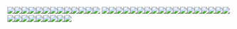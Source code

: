![](https://github.com/konigcorpse/konigcorpse/assets/137476909/6b9d8817-aaf2-4e93-a7a3-b5cd40d6345f)![](https://github.com/konigcorpse/konigcorpse/assets/137476909/4a006f11-03eb-41ed-b307-2901a72f1f72)![](https://64.media.tumblr.com/61ed3656fea17774678e6d10b0280f81/68aa877d24820849-6a/s100x200/31089fe968cdeb103c673225e7efa4584903e60b.gif)![](https://64.media.tumblr.com/9245a15dad34f3b6bd5179908407ec73/e16d9c3fd8438e13-af/s100x200/ccf910778204ed13b524dc4db741a009fb08e47c.jpg)![](https://64.media.tumblr.com/2b3667c64707854c870bfaeab405ff66/87a60c4bf59d1130-8d/s100x200/8122a2094039d95b3815ff13cc78273532740c95.gif)![](https://64.media.tumblr.com/dd8819522e5cfe8b7db8836f4fe53ac4/94152cface8e71f3-6b/s100x200/1f2420ba30694cec0386552579e05fcba53888a3.gif)![](https://64.media.tumblr.com/ecd8a4f5188283bbd64f6b72edbb3ba6/f574b1971452eaa0-1e/s100x200/5fac2c545b6e191669d60b1117365d5522b1e8c2.gif)![](https://64.media.tumblr.com/b932c992a66b8e223c3e01385edd6c6e/e16d9c3fd8438e13-bd/s100x200/137902ac14ba8c31abd2a4c2f5c87b422443054d.pnj)![](https://64.media.tumblr.com/b0b8182e3216c710e5c4d2251201af49/b3d83bbf44993478-9a/s100x200/00f5774708742ebfeed9ea6b5498f3f67d31b173.gif)![](https://64.media.tumblr.com/06823f9b41af798cb896f59aa4b78af7/186bd89cfe934a48-b0/s100x200/4ba2d1e88b3f5d077dcc5472fb37f5a9c9472a13.pnj)![](https://64.media.tumblr.com/6d7e654d9e5acb8c8e63e3c36a0b1cfd/884eea48d188fc7b-3d/s100x200/dcf2001636e03f53a0384133dc521b230983d2e6.pnj)![](https://64.media.tumblr.com/fe3076eafe8c992e645ea4aee027961e/884eea48d188fc7b-4e/s100x200/74f6a19aa6f7cb1df2796f809670c497eaa82d48.pnj)![](https://64.media.tumblr.com/2255b4830abed444fc88f21b1b262edc/884eea48d188fc7b-24/s100x200/107402511a16b0ad9848910190c9e8bd6d77871c.pnj) ![](https://64.media.tumblr.com/4a686b996c12a40921fae5214df4232f/f574b1971452eaa0-19/s100x200/3924f1a44f72dfb7ed221b11c2519bf42de584b8.gif)![](https://camo.githubusercontent.com/38d91840c92bb5bcda31769b189096edbaaa4bb53f9228a317a3cd61ad69f035/68747470733a2f2f6d656469612e646973636f72646170702e6e65742f6174746163686d656e74732f313131373333373133353333313134373739382f313131373333373235323235313537343336332f61623338396535312e6a7067)![]([https://64.media.tumblr.com/f5668fc6ff6e1c4da7855cc8694e6dff/3935c020b310964)![](https://64.media.tumblr.com/a188df5c8646719d930518241877f180/dde60c1e9dfffeeb-67/s100x200/a8d8cf4359165dd10bf36255838af7a87e47d15d.jpg)![](https://64.media.tumblr.com/38747c93d4642213e581cab971a38aec/f16ec49f76e0b687-4f/s100x200/0cfdb19e5669c8985745a137c38d455bfee235fd.jpg)![](https://64.media.tumblr.com/12da7add0f49f01e1844e5301c5f7357/a45f1f281c342d3f-86/s100x200/95ed4e3444eb078c97ae708d4f19b43ca5e64bf6.pnj)![](https://64.media.tumblr.com/354cabee3737f562a77308673eae7685/2b2b6411073cf107-10/s100x200/ff6a03ccf3d2a2aefab28c8ad618c8cd9c412fb0.gif)![](https://64.media.tumblr.com/046316101ba28cf39d891615c97fdcc8/2b2b6411073cf107-cd/s100x200/6ec130fad372b63d1410c8e745707a2205517ec9.gif)![](https://64.media.tumblr.com/6894dcc22e0a79ca5037f5298a3100c3/2b2b6411073cf107-2c/s100x200/9b7ea082a4256bd13ae2ef3c8d93a1f62c3e9a75.pnj)![](https://64.media.tumblr.com/4625e1f0bd9474e8670791450780e9d6/d4134c35010be739-85/s100x200/12d0b7804cbb22a8ef23c6c5bed8ed56bdce41da.jpg)![]([https://64.media.tumblr.com/7016513cf5389ff3a8b0add4c7bd00ff/227630b723dc1c1b-38/s100x200/738b2e17c585dd0256413ef01fb6f1ed57c4b19d.gif)![](https://64.media.tumblr.com/ccb13f6037814845364edbbac0c30452/5e153a2eea9d81a3-23/s100x200/270bde3e1aa2873d0a2c9d87248f659060635a5a.gifv)![](https://64.media.tumblr.com/87d6fd701f2633e415f57229f2fe83bb/2b2b6411073cf107-0e/s100x200/7068e40b27535a9fac0f5d289e44d74de3eb89d2.gif)![](https://64.media.tumblr.com/d8f528e472990d7e9ba38c050beca43f/11991265bf6769a9-88/s100x200/65bff014f2e4093e1fc6c8c689e5abb649068fc5.gif)![](https://64.media.tumblr.com/29342b5ee6f22d1476f631dd0e5d47f8/11991265bf6769a9-cc/s100x200/ac057c65bba7f612707d8d8eed28d304c8acf97c.gif)![](https://64.media.tumblr.com/b9f64c9e290661e5b2aa806450e9a7a7/tumblr_inline_pgas3tjtFZ1v11djx_500.png)![](https://64.media.tumblr.com/eefbfef4075167a5a4a14abe17af8a0e/2b2b6411073cf107-bd/s100x200/e356ada2e288a8b13adab549aaeef8367871788d.pnj)![](https://64.media.tumblr.com/a3063e8b2c7caae8c73360637376f9f3/227630b723dc1c1b-e9/s100x200/40deb4dbd18456906fba77921fdfd51dffd6e8c3.gif)![](https://64.media.tumblr.com/0ab07eca89c69fba73063b5f3059aed4/89a4e72e80cb9b59-28/s100x200/ecc841d24b143b1b206710eccdc5324b877fc854.gif)![](https://64.media.tumblr.com/7b2d2bc2daaa7e49b4060f50580ac32c/c3de01a11644097d-ba/s100x200/e6cd1fba5d8acfd79709ec6bced89ac4f6f109ef.gif)![](https://camo.githubusercontent.com/9a948123e69b169269d98e00bb61ef6763b9ed48fb00707964b589e0bf7332a5/68747470733a2f2f692e696d6775722e636f6d2f716c633862704e2e6a7067)![](https://64.media.tumblr.com/df79bd337e37e850308977136b200d05/d511c7faddc57de9-db/s100x200/adeb122d32bb0ae5aca176200671c8b2ddf024be.png)![](https://64.media.tumblr.com/33040e38bb0d60d7ab6e1e664560b2a7/d511c7faddc57de9-fe/s100x200/74947d75b9ac351eb8dce26e6dd0a9be70ae185b.gif)![](https://64.media.tumblr.com/5a1ea7d576aa86a0748e2b58507dd2f6/87a60c4bf59d1130-b7/s250x400/57d2cf42ab5cdd8510866b2eaa965f619b325a1b.gif)![](https://supplies.ju.mp/assets/images/gallery01/12326321.jpg?v=9163b103)![](https://y2k.neocities.org/stamps2/db13uc6-4f53ae41-d0a0-4447-a790-b1540ce55359.png)![](https://y2k.neocities.org/stamps/tumblr_pbbaqrNazy1xz2nuuo8_100.jpg)
